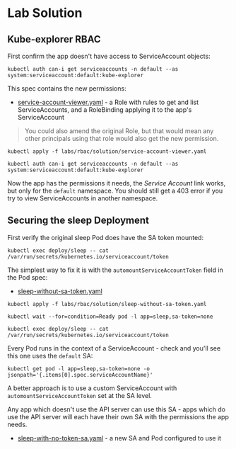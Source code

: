 # Lab Solution


## Kube-explorer RBAC

First confirm the app doesn't have access to ServiceAccount objects:

```
kubectl auth can-i get serviceaccounts -n default --as system:serviceaccount:default:kube-explorer
```

This spec contains the new permissions:

- [service-account-viewer.yaml](labs/rbac/solution/service-account-viewer.yaml) - a Role with rules to get and list ServiceAccounts, and a RoleBinding applying it to the app's ServiceAccount

> You could also amend the original Role, but that would mean any other principals using that role would also get the new permission.

```
kubectl apply -f labs/rbac/solution/service-account-viewer.yaml

kubectl auth can-i get serviceaccounts -n default --as system:serviceaccount:default:kube-explorer
```

Now the app has the permissions it needs, the _Service Account_ link works, but only for the `default` namespace. You should still get a 403 error if you try to view ServiceAccounts in another namespace.

## Securing the sleep Deployment

First verify the original sleep Pod does have the SA token mounted:

```
kubectl exec deploy/sleep -- cat /var/run/secrets/kubernetes.io/serviceaccount/token
```

The simplest way to fix it is with the `automountServiceAccountToken` field in the Pod spec:

- [sleep-without-sa-token.yaml](labs/rbac/solution/sleep-without-sa-token.yaml)


```
kubectl apply -f labs/rbac/solution/sleep-without-sa-token.yaml

kubectl wait --for=condition=Ready pod -l app=sleep,sa-token=none

kubectl exec deploy/sleep -- cat /var/run/secrets/kubernetes.io/serviceaccount/token
```

Every Pod runs in the context of a ServiceAccount - check and you'll see this one uses the `default` SA:

```
kubectl get pod -l app=sleep,sa-token=none -o jsonpath='{.items[0].spec.serviceAccountName}'
```

A better approach is to use a custom ServiceAccount with `automountServiceAccountToken` set at the SA level. 

Any app which doesn't use the API server can use this SA - apps which do use the API server will each have their own SA with the permissions the app needs.

- [sleep-with-no-token-sa.yaml](labs\rbac\solution\sleep-with-no-token-sa.yaml) - a new SA and Pod configured to use it